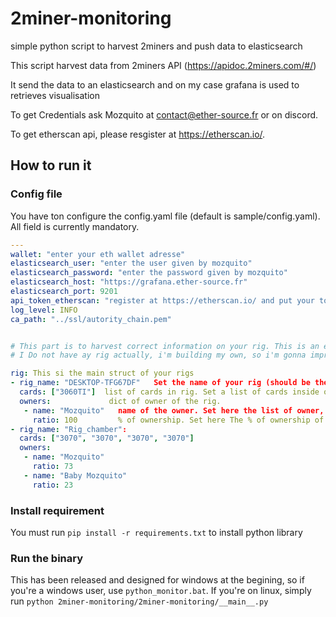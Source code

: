 # 2miner-monitoring
simple python script to harvest 2miners and push data to elasticsearch

This script harvest data from 2miners API (https://apidoc.2miners.com/#/)

It send the data to an elasticsearch and on my case grafana is used to retrieves visualisation

To get Credentials ask Mozquito at contact@ether-source.fr or on discord.

To get etherscan api, please resgister at https://etherscan.io/.

## How to run it

### Config file

You have ton configure the config.yaml file (default is sample/config.yaml). All field is currently mandatory.

```yaml
---
wallet: "enter your eth wallet adresse"  
elasticsearch_user: "enter the user given by mozquito"
elasticsearch_password: "enter the password given by mozquito"
elasticsearch_host: "https://grafana.ether-source.fr"
elasticsearch_port: 9201
api_token_etherscan: "register at https://etherscan.io/ and put your token api here"
log_level: INFO
ca_path: "../ssl/autority_chain.pem"


# This part is to harvest correct information on your rig. This is an experimental way to collectd rig information
# I Do not have ay rig actually, i'm building my own, so i'm gonna improve this part

rig: This si the main struct of your rigs
- rig_name: "DESKTOP-TFG67DF"   Set the name of your rig (should be the same as worker in 2miners)
  cards: ["3060TI"]  list of cards in rig. Set a list of cards inside of the rig ["3060TI", "3070"]
  owners:             dict of owner of the rig. 
   - name: "Mozquito"   name of the owner. Set here the list of owner, if you are alone just set yourself or whatever.
     ratio: 100         % of ownership. Set here The % of ownership of this uer
- rig_name: "Rig_chamber":
  cards: ["3070", "3070", "3070", "3070"]
  owners:
   - name: "Mozquito"
     ratio: 73
   - name: "Baby Mozquito"
     ratio: 23
```

### Install requirement

You must run `pip install -r requirements.txt` to install python library

### Run the binary

This has been released and designed for windows at the begining, so if you're a windows user, use `python_monitor.bat`.
If you're on linux, simply run `python 2miner-monitoring/2miner-monitoring/__main__.py`


